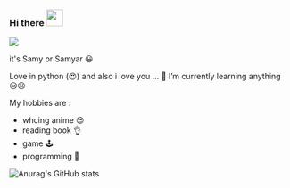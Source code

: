 ### Hi there <img src="https://raw.githubusercontent.com/MartinHeinz/MartinHeinz/master/wave.gif" width="30px">

<img src="https://media.giphy.com/media/HcmeBxVSg8YGA/giphy.gif">

it's Samy or Samyar 😀

Love in python (😍)
and also i love you ...
🌱 I’m currently learning anything 😑😐

My hobbies are :
* whcing anime 😎
* reading book 👌
* game 🕹
* programming 🐍



![Anurag's GitHub stats](https://github-readme-stats.vercel.app/api?samyarkd=anuraghazra&show_icons=true&theme=radical)





